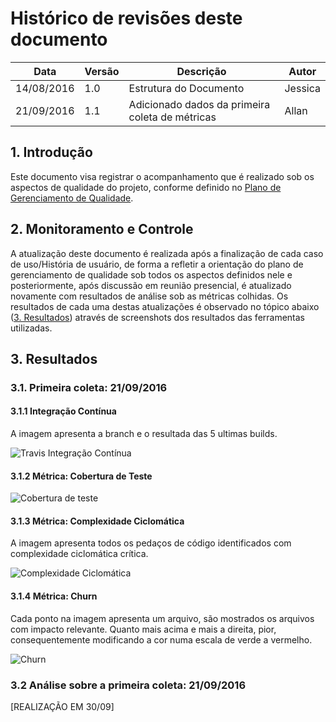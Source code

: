 # Histórico de revisões deste documento

|Data|Versão|Descrição|Autor|
|----|------|---------|-------|
| 14/08/2016| 1.0 |Estrutura do Documento |Jessica |
| 21/09/2016| 1.1 |Adicionado dados da primeira coleta de métricas |Allan   |

## 1. Introdução
Este documento visa registrar o acompanhamento que é realizado sob os aspectos de qualidade do projeto, conforme definido no [Plano de Gerenciamento de Qualidade](https://github.com/fga-gpp-mds/2016.2-SAS_FGA/wiki/Gerenciamento-de-Qualidade).

## 2. Monitoramento e Controle
A atualização deste documento é realizada após a finalização de cada caso de uso/História de usuário, de forma a refletir a orientação do plano de gerenciamento de qualidade sob todos os aspectos definidos nele e posteriormente, após discussão em reunião presencial, é atualizado novamente com resultados de análise sob as métricas colhidas. Os resultados de cada uma destas atualizações é observado no tópico abaixo ([3. Resultados](#3-resultados)) através de screenshots dos resultados das ferramentas utilizadas.

## 3. Resultados
### 3.1. Primeira coleta: 21/09/2016
#### 3.1.1 Integração Contínua

A imagem apresenta a branch e o resultada das 5 ultimas builds.

![Travis Integração Contínua](https://raw.githubusercontent.com/wiki/fga-gpp-mds/2016.2-Time05-SalasFGA/metrics/1st/travis.png) 

#### 3.1.2 Métrica: Cobertura de Teste

![Cobertura de teste](https://raw.githubusercontent.com/wiki/fga-gpp-mds/2016.2-Time05-SalasFGA/metrics/1st/coverage.png) 

#### 3.1.3 Métrica: Complexidade Ciclomática

A imagem apresenta todos os pedaços de código identificados com complexidade ciclomática crítica.

![Complexidade Ciclomática](https://raw.githubusercontent.com/wiki/fga-gpp-mds/2016.2-Time05-SalasFGA/metrics/1st/cyclomatic_complexity.png) 

#### 3.1.4 Métrica: Churn

Cada ponto na imagem apresenta um arquivo, são mostrados os arquivos com impacto relevante. Quanto mais acima e mais a direita, pior, consequentemente modificando a cor numa escala de verde a vermelho.

![Churn](https://raw.githubusercontent.com/wiki/fga-gpp-mds/2016.2-Time05-SalasFGA/metrics/1st/churn.png) 
### 3.2 Análise sobre a primeira coleta: 21/09/2016
[REALIZAÇÃO EM 30/09]